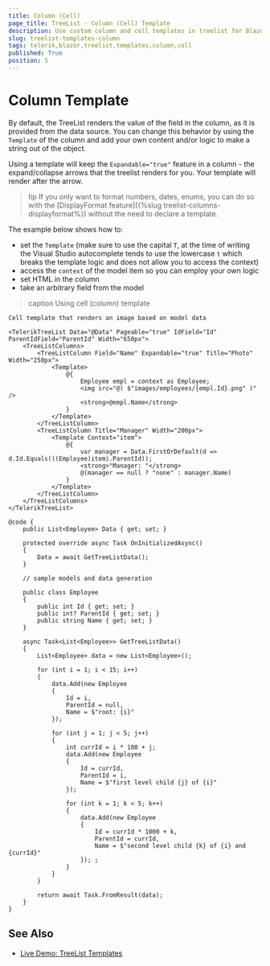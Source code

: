 ```yaml
---
title: Column (Cell)
page_title: TreeList - Column (Cell) Template
description: Use custom column and cell templates in treelist for Blazor.
slug: treelist-templates-column
tags: telerik,blazor,treelist,templates,column,cell
published: True
position: 5
---
```


# Column Template

By default, the TreeList renders the value of the field in the column, as it is provided from the data source. You can change this behavior by using the `Template` of the column and add your own content and/or logic to make a string out of the object.

Using a template will keep the `Expandable="true"` feature in a column - the expand/collapse arrows that the treelist renders for you. Your template will render after the arrow.

>tip If you only want to format numbers, dates, enums, you can do so with the [DisplayFormat feature]({%slug treelist-columns-displayformat%}) without the need to declare a template.

The example below shows how to:

* set the `Template` (make sure to use the capital `T`, at the time of writing the Visual Studio autocomplete tends to use the lowercase `t` which breaks the template logic and does not allow you to access the context)
* access the `context` of the model item so you can employ your own logic
* set HTML in the column
* take an arbitrary field from the model

>caption Using cell (column) template

````CSHTML
Cell template that renders an image based on model data

<TelerikTreeList Data="@Data" Pageable="true" IdField="Id" ParentIdField="ParentId" Width="650px">
    <TreeListColumns>
        <TreeListColumn Field="Name" Expandable="true" Title="Photo" Width="250px">
            <Template>
                @{
                    Employee empl = context as Employee;
                    <img src="@( $"images/employees/{empl.Id}.png" )" />
                    <strong>@empl.Name</strong>
                }
            </Template>
        </TreeListColumn>
        <TreeListColumn Title="Manager" Width="200px">
            <Template Context="item">
                @{
                    var manager = Data.FirstOrDefault(d => d.Id.Equals(((Employee)item).ParentId));
                    <strong>"Manager: "</strong>
                    @(manager == null ? "none" : manager.Name)
                }
            </Template>
        </TreeListColumn>
    </TreeListColumns>
</TelerikTreeList>

@code {
    public List<Employee> Data { get; set; }

    protected override async Task OnInitializedAsync()
    {
        Data = await GetTreeListData();
    }

    // sample models and data generation

    public class Employee
    {
        public int Id { get; set; }
        public int? ParentId { get; set; }
        public string Name { get; set; }
    }

    async Task<List<Employee>> GetTreeListData()
    {
        List<Employee> data = new List<Employee>();

        for (int i = 1; i < 15; i++)
        {
            data.Add(new Employee
            {
                Id = i,
                ParentId = null,
                Name = $"root: {i}"
            });

            for (int j = 1; j < 5; j++)
            {
                int currId = i * 100 + j;
                data.Add(new Employee
                {
                    Id = currId,
                    ParentId = i,
                    Name = $"first level child {j} of {i}"
                });

                for (int k = 1; k < 5; k++)
                {
                    data.Add(new Employee
                    {
                        Id = currId * 1000 + k,
                        ParentId = currId,
                        Name = $"second level child {k} of {i} and {currId}"
                    }); ;
                }
            }
        }

        return await Task.FromResult(data);
    }
}
````


## See Also

 * [Live Demo: TreeList Templates](https://demos.telerik.com/blazor-ui/treelist/templates)
 
